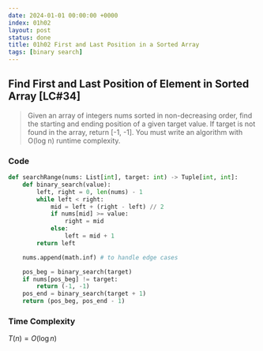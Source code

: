 ```yaml
---
date: 2024-01-01 00:00:00 +0000
index: 01h02
layout: post
status: done
title: 01h02 First and Last Position in a Sorted Array
tags: [binary search]
---
```


## Find First and Last Position of Element in Sorted Array [LC#34]
> Given an array of integers nums sorted in non-decreasing order, find the starting and ending position of a given target value. If target is not found in the array, return [-1, -1]. You must write an algorithm with O(log n) runtime complexity.


### Code
```python
def searchRange(nums: List[int], target: int) -> Tuple[int, int]:
    def binary_search(value):
        left, right = 0, len(nums) - 1
        while left < right:
            mid = left + (right - left) // 2
            if nums[mid] >= value:
                right = mid
            else:
                left = mid + 1
        return left

    nums.append(math.inf) # to handle edge cases

    pos_beg = binary_search(target)
    if nums[pos_beg] != target:
        return (-1, -1)
    pos_end = binary_search(target + 1)
    return (pos_beg, pos_end - 1)
```

### Time Complexity
$T(n) = O(\log n)$